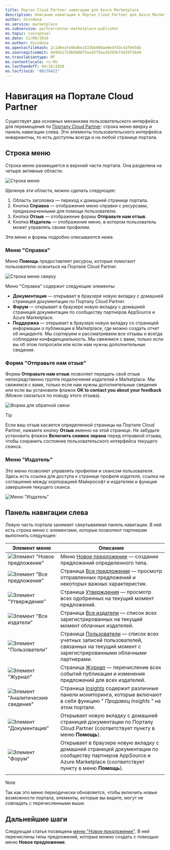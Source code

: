 ```yaml
---
title: Портал Cloud Partner навигации для Azure Marketplace
description: Описание навигации в Портал Cloud Partner для Azure Marketplace.
author: dsindona
ms.service: marketplace
ms.subservice: partnercenter-marketplace-publisher
ms.topic: conceptual
ms.date: 11/09/2018
ms.author: dsindona
ms.openlocfilehash: 2c1d0eafe96d6e1533bb980ae0e4fd3c43f0e56b
ms.sourcegitcommit: 849bb1729b89d075eed579aa36395bf4d29f3bd9
ms.translationtype: MT
ms.contentlocale: ru-RU
ms.lasthandoff: 04/28/2020
ms.locfileid: "80278422"
---
```

# <a name="cloud-partner-portal-navigation"></a>Навигация на Портале Cloud Partner

Существует два основных механизма пользовательского интерфейса для перемещения по [Порталу Cloud Partner](https://cloudpartner.azure.com): строка меню вверху и панель навигации слева.  Эти элементы пользовательского интерфейса инвариантны, то есть доступны всегда и на любой странице портала.


## <a name="menu-bar"></a>Строка меню

Строка меню размещается в верхней части портала.  Она разделена на четыре активные области.

![Строка меню](./media/top-menubar1.png)

Щелкнув эти области, можно сделать следующее:

1. Область заголовка — переход к домашней странице портала.
2. Кнопка **Справка** — отображение меню справки с ресурсами, предназначенными для помощи пользователю.
3. Кнопка **Отзыв** — отображение формы **Отправьте нам отзыв**.
4. Кнопка **Издатель** — отображение меню, в котором пользователь может управлять своим профилем.

Эти меню и формы подробно описываются ниже.

### <a name="help-menu"></a>Меню "Справка"

Меню **Помощь** предоставляет ресурсы, которые помогают пользователю освоиться на Портале Cloud Partner.

![Строка меню сверху](./media/top-menubar2.png)

Меню "Справка" содержит следующие элементы:

- **Документация** — открывает в браузере новую вкладку с домашней страницей документации по Порталу Cloud Partner. 
- **Форум** — открывает в браузере новую вкладку с домашней страницей документации по сообществу партнеров AppSource и Azure Marketplace.
- **Поддержка** — открывает в браузере новую вкладку со страницей информации о публикации в Marketplace, где можно создать отчет об инциденте.  Мы сортируем и рассматриваем все отзывы и всегда соблюдаем конфиденциальность. Мы свяжемся с вами, только если вы об этом попросили или если нам нужны дополнительные сведения.


### <a name="send-us-feedback-form"></a>Форма "Отправьте нам отзыв"

Форма **Отправьте нам отзыв** позволяет передать свой отзыв непосредственно группе подключения издателей к Marketplace.  Мы свяжемся с вами, только если нам нужны дополнительные сведения или если вы установили флажок **OK to contact you about your feedback** (Можно связаться по поводу этого отзыва).

![Форма для обратной связи](./media/feedback-form.png)

> [!TIP]
> Если ваш отзыв касается определенной страницы на Портале Cloud Partner, нажмите кнопку **Отзыв** именно на этой странице.  Не забудьте установить флажок **Включить снимок экрана** перед отправкой отзыва, чтобы сохранить состояние пользовательского интерфейса текущего сеанса. 


### <a name="publisher-menu"></a>Меню "Издатель"

Это меню позволяет управлять профилем и сеансом пользователя. Здесь есть ссылка для доступа к странице профиля издателя, ссылка на соглашение между корпорацией Майкрософт и издателем и функция завершения текущего сеанса. 

![Меню "Издатель"](./media/publisher-menu.png)


## <a name="left-navigation-pane"></a>Панель навигации слева

Левую часть портала занимает свертываемая панель навигации.  В ней есть строка меню с элементами, которые позволяют партнерам выполнить следующее:


|    **Элемент меню**     |      **Описание**                       |
|    -------------     |      ---------------                       |
| ![Элемент "Новое предложение"](./media/left-navbar1.png) | Меню [Новое предложение](./cpp-new-offer-menu.md) — создание предложений определенного типа. |
| ![Элемент "Все предложения"](./media/left-navbar2.png) | Страница [Все предложения](./cpp-all-offers-page.md) — просмотр отправленных предложений и некоторых важных характеристик. |
| ![Элемент "Утверждения"](./media/left-navbar3.png) | Страница [Утверждения](./cpp-approvals-page.md) — просмотр всех одобренных на текущий момент предложений. |
| ![Элемент "Все издатели"](./media/left-navbar4.png) | Страница [Все издатели](./cpp-all-publishers-page.md) — список всех зарегистрированных на текущий момент облачных издателей. |
| ![Элемент "Пользователи"](./media/left-navbar5.png) | Страница [Пользователи](./cpp-users-page.md) — список всех учетных записей пользователей, связанных на текущий момент с зарегистрированными облачными партнерами. |
| ![Элемент "Журнал"](./media/left-navbar6.png) | Страница [Журнал](./cpp-history-page.md) — перечисление всех событий публикации и изменения предложений для всех издателей. |
| ![Элемент "Аналитические сведения"](./media/left-navbar7.png) | Страница [Insights](./cpp-insights-page.md) содержит различные панели мониторинга, которые включают в себя функцию " *Продавец Insights* " на этом портале. |
| ![Элемент "Документация"](./media/left-navbar8.png) | Открывает новую вкладку с домашней страницей документации по Порталу Cloud Partner (соответствует пункту в меню **Помощь**). |
| ![Элемент "Форум"](./media/left-navbar9.png)  | Открывает в браузере новую вкладку с домашней страницей документации по сообществу партнеров AppSource и Azure Marketplace (соответствует пункту в меню **Помощь**). |
|  |  |

> [!NOTE]
> Так как это меню периодически обновляется, чтобы включить новые возможности портала, элементы, которые вы видите, могут не совпадать с перечисленными выше.


## <a name="next-steps"></a>Дальнейшие шаги

Следующая статья посвящена [меню "Новое предложение"](./cpp-new-offer-menu.md). В ней перечислены типы предложений, которые можно создать с помощью меню **Новое предложение**.

